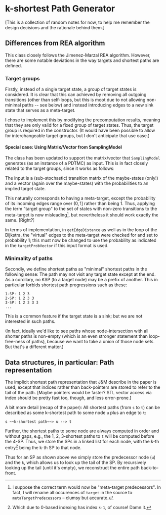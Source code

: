 # k-shortest Path Generator
[This is a collection of random notes for now, to help me remember
the design decisions and the rationale behind them.]

## Differences from REA algorithm
This class closely follows the Jimenez-Marzal REA algorithm.
However, there are some notable deviations in the way targets and shortest
paths are defined.

### Target groups
Firstly, instead of a single target state, a group of target states is
considered. It is clear that this can achieved by removing all outgoing
transitions (other than self-loops, but this is moot due to not allowing
non-minimal paths -- see below) and instead introducing edges to a new sink
state that serves as a meta-target.

<!--
In terms of implementation, there are two possible routes (that I can think
of):

 - Simply (but destructively) modifying the precomputation results (in
   particular the predecessor list). This is straightforward and has no
   performance penalty, but implies that each instance of the SP-Generator
   is restricted to a single group of targets.
   (Whereas the original algorithm can compute the KSPs to several targets,
   reusing all partial results.)
 - Keeping the computation "clean" so that all results remain universally
   valid (and thus reusable for other targets) by means of reversibly
   "overlaying" the graph modifications.

It is not clear if there will ever be a need for changing targets. While
the overlay option is alluring, in the spirit of YAGNI, I choose the
destructive, simple route.
-->

I chose to implement this by modifying the precomputation results, meaning
that they are only valid for a fixed group of target states. Thus, the
target group is required in the constructor. (It would have been possible to
allow for interchangeable target groups, but I don't anticipate that use
case.)

#### Special case: Using Matrix/Vector from SamplingModel

The class has been updated to support the matrix/vector that `SamplingModel`
generates (as an instance of a PDTMC) as input. This is in fact closely
related to the target groups, since it works as follows:

The input is a (sub-stochastic) transition matrix of the maybe-states (only!)
and a vector (again over the maybe-states) with the probabilities to an
implied target state.

This naturally corresponds to having a meta-target, except the probability
of its incoming edges range over $(0,1]$ rather than being $1$.
Thus, applying the term "target group" to the set of states with non-zero
transitions to the meta-target is now misleading[^1], but nevertheless it
should work exactly the same. [Right?]

In terms of implementation, in `getEdgeDistance` as well as in the loop of
the Dijkstra, the "virtual" edges to the meta-target were checked for and
set to probability $1$; this must now be changed to use the probability as
indicated in the `targetProbVector` if this input format is used.

### Minimality of paths
Secondly, we define shortest paths as "minimal" shortest paths in the
following sense: The path may not visit any target state except at the
end. As a corollary, no KSP (to a target node) may be a prefix of another.
This in particular forbids shortest path progressions such as these:

    1-SP: 1 2 3
    2-SP: 1 2 3 3
    3-SP: 1 2 3 3 3
    ...

This is a common feature if the target state is a sink; but we are not
interested in such paths.

(In fact, ideally we'd like to see paths whose node-intersection with all
shorter paths is non-empty (which is an even stronger statement than
loop-free-ness of paths), because we want to take a union of those node
sets. But that's a different matter.)


## Data structures, in particular: Path representation

The implicit shortest path representation that J&M describe in the paper
is used, except that indices rather than back-pointers are stored to
refer to the tail of the path.
[Maybe pointers would be faster? STL vector access via index should be
pretty fast too, though, and less error-prone.]

A bit more detail (recap of the paper):
All shortest paths (from `s` to `t`) can be described as some k-shortest
path to some node `u` plus an edge to `t`:

    s ~~k-shortest path~~> u --> t

Further, the shortest paths to some node are always computed in order and
without gaps, e.g., the 1, 2, 3-shortest paths to `t` will be computed
before the 4-SP. Thus, we store the SPs in a linked list for each node,
with the k-th entry[^2] being the k-th SP to that node.

Thus for an SP as shown above we simply store the predecessor node (`u`)
and the `k`, which allows us to look up the tail of the SP.
By recursively looking up the tail (until it's empty), we reconstruct
the entire path back-to-front.

[^1]: I suppose the correct term would now be "meta-target predecessors".
      In fact, I will rename all occurences of `target` in the source to
      `metaTargetPredecessors` – clumsy but accurate.
[^2]: Which due to 0-based indexing has index `k-1`, of course! Damn it.
